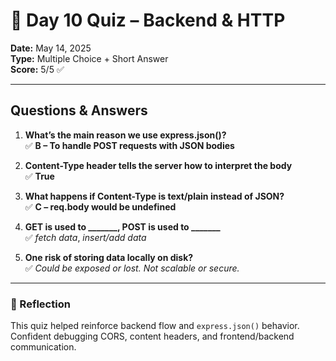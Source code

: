 # 🧪 Day 10 Quiz – Backend & HTTP

**Date:** May 14, 2025  
**Type:** Multiple Choice + Short Answer  
**Score:** 5/5 ✅

---

## Questions & Answers

1. **What’s the main reason we use express.json()?**  
   ✅ **B – To handle POST requests with JSON bodies**

2. **Content-Type header tells the server how to interpret the body**  
   ✅ **True**

3. **What happens if Content-Type is text/plain instead of JSON?**  
   ✅ **C – req.body would be undefined**

4. **GET is used to _______, POST is used to _______**  
   ✅ *fetch data*, *insert/add data*

5. **One risk of storing data locally on disk?**  
   ✅ *Could be exposed or lost. Not scalable or secure.*

---

### 📘 Reflection
This quiz helped reinforce backend flow and `express.json()` behavior. Confident debugging CORS, content headers, and frontend/backend communication.

